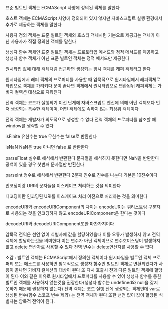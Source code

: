 표준 빌트인 객체는 ECMAScript 사양에 정의된 객체를 말한다

호스트 객체는 ECMAScript 사양에 정의되어 있지 않지만 자바스크립트 실행 환경에서 추가로 제공하는 객체를 말한다

사용자 정의 객체는 표준 빌트인 객체와 호스티 객체처럼 기본으로 제공되는 객체가 아닌 사용자가 직접 정의한 객체를 말한다

생성자 함수 객체인 표준 빌트인 객체는 프로토타입 메서드와 정적 메서드를 제공하고 생성자 함수 객체가 아닌 표준 빌트인 객체는 정적 메서드만 제공한다

원시타입 값에 대해 객체처럼 접근하면 생성되는 임시 객체를 래퍼 객체라고 한다

원시타입에서 래퍼 객체의 프로퍼티를 사용할 때  암묵적으로 원시타입에서 래퍼객체로 타입으로 객체를 가리키다 문이 끝나면 객체에서 원시타입으로 변환된뒤 래퍼객체는 가비지 컬렉션 대상으로 지워진다

전역 객체는 코드가 실행되기 이전 단계에 자바스크립트 엔진에 의해 어떤 객체보다 먼저 생성되는 특수한 객체이며, 어떤 객체에도 속하지 않는 최상위 객체이다

전역 객체는 개발자가 의도적으로 생성할 수 없다 전역 객체의 프로퍼티를 참조할 때 window를 생략할 수 있다

isFinite 유한수는 true 무한수는 false로 반환한다

isNaN NaN은 true 아니면 false 로 반환한다

parseFloat 실수로 해석해서 반환한다 문자열을 해석하지 못한다면 NaN을 반환한다 공백이 있을 경우 첫번째 문자열만 반환한다

parseInt 정수로 해석해서 반환한다 2분째 인수로 진수를 나눈다 기본은 10진수이다

인코딩이랑 URI의 문자들을 이스케이프 처리하는 것을 의미한다

디코딩이란 인코딩된 URI를 이스케이프 처리 이전으로 처리하는 것을 의미한다

encodeURI와 encodeURIComponent의 차이는 encodeURI는 쿼리스트링 구분자로 사용되는 것을 인코딩하지 않고 encodeURIComponent은 한다는 것이다

decodeURI와 decodeURIComponent또한 마찬가지이다

암묵적 전역은 선언 없이 식별자에 값을 할당하였을때 이를 오류가 발생하지 않고 전역객체에 할당하는것을 의미한다 이는 변수가 아닌 객체이므로 변수호이스팅이 발생하지 않고 delete 연산자로 사용할 수 있다 전역 변수는 delete연산자를 사용할 수 없다

소감 : 빌트인 객체는 ECMAScript에서 정의한 객체이다 원시타입을 빌트인 객체 프로퍼티 또는 메소드를 사용하면 암묵적으로 생성자 함수인 빌트인 객체로 변환되었다가 사용이 끝나면 가비지 컬렉션의 대상이 된다 또 다시 호출시 전과 다른 빌트인 객체에 할당이 된다 이와 같은 이유로 원시타입에서 프로퍼티를 사용할 수 있어 생성자 함수를 통한 빌트인 객체를 사용하지 않는것을 권장한다(생성자 함수는 undefined와 null을 갖지 못하기 때문에 권장하지 않는다) 전역 객체는 코드 실행 전에 생성되는 객체인데 var로 생성된 변수(함수 스코프 변수 제외) 는 전역 객체가 된다 또한 선언 없이 값이 할당된 식별자는 암묵적 전역이 된다.